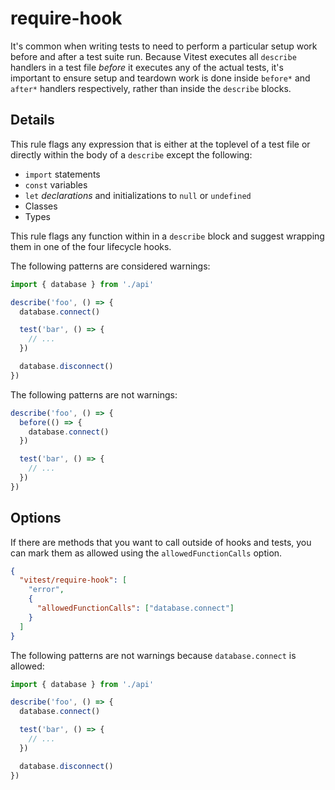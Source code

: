 # require-hook

<!-- end auto-generated rule header -->

It's common when writing tests to need to perform a particular setup work before and after a test suite run. Because Vitest executes all `describe` handlers in a test file _before_ it executes any of the actual tests, it's important to ensure setup and teardown work is done inside `before*` and `after*` handlers respectively, rather than inside the `describe` blocks.

## Details

This rule flags any expression that is either at the toplevel of a test file or directly within the body of a `describe` except the following:

- `import` statements
- `const` variables
- `let` _declarations_ and initializations to `null` or `undefined`
- Classes
- Types

This rule flags any function within in a `describe` block and suggest wrapping them in one of the four lifecycle hooks.

The following patterns are considered warnings:

```ts
import { database } from './api'

describe('foo', () => {
  database.connect()

  test('bar', () => {
    // ...
  })

  database.disconnect()
})
```

The following patterns are not warnings:

```ts
describe('foo', () => {
  before(() => {
    database.connect()
  })

  test('bar', () => {
    // ...
  })
})
```

## Options

If there are methods that you want to call outside of hooks and tests, you can mark them as allowed using the `allowedFunctionCalls` option.

```json
{
  "vitest/require-hook": [
    "error",
    {
      "allowedFunctionCalls": ["database.connect"]
    }
  ]
}
```

The following patterns are not warnings because `database.connect` is allowed:

```ts
import { database } from './api'

describe('foo', () => {
  database.connect()

  test('bar', () => {
    // ...
  })

  database.disconnect()
})
```
